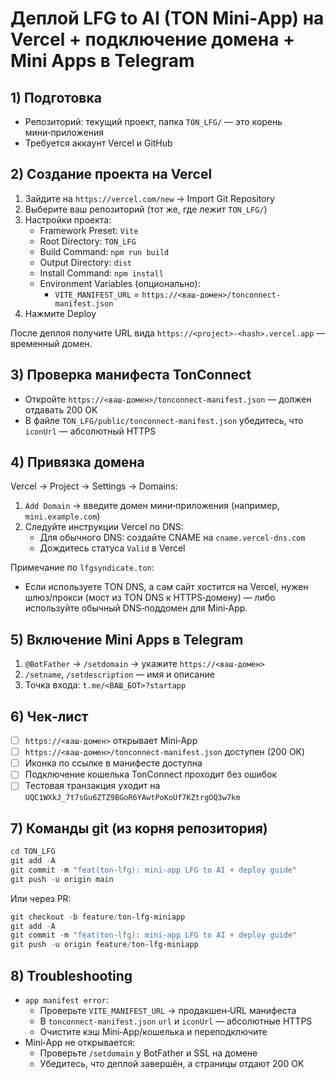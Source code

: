 # Деплой LFG to AI (TON Mini‑App) на Vercel + подключение домена + Mini Apps в Telegram

## 1) Подготовка
- Репозиторий: текущий проект, папка `TON_LFG/` — это корень мини‑приложения
- Требуется аккаунт Vercel и GitHub

## 2) Создание проекта на Vercel
1. Зайдите на `https://vercel.com/new` → Import Git Repository
2. Выберите ваш репозиторий (тот же, где лежит `TON_LFG/`)
3. Настройки проекта:
   - Framework Preset: `Vite`
   - Root Directory: `TON_LFG`
   - Build Command: `npm run build`
   - Output Directory: `dist`
   - Install Command: `npm install`
   - Environment Variables (опционально):
     - `VITE_MANIFEST_URL` = `https://<ваш-домен>/tonconnect-manifest.json`
4. Нажмите Deploy

После деплоя получите URL вида `https://<project>-<hash>.vercel.app` — временный домен.

## 3) Проверка манифеста TonConnect
- Откройте `https://<ваш-домен>/tonconnect-manifest.json` — должен отдавать 200 OK
- В файле `TON_LFG/public/tonconnect-manifest.json` убедитесь, что `iconUrl` — абсолютный HTTPS

## 4) Привязка домена
Vercel → Project → Settings → Domains:
1. `Add Domain` → введите домен мини‑приложения (например, `mini.example.com`)
2. Следуйте инструкции Vercel по DNS:
   - Для обычного DNS: создайте CNAME на `cname.vercel-dns.com`
   - Дождитесь статуса `Valid` в Vercel

Примечание по `lfgsyndicate.ton`:
- Если используете TON DNS, а сам сайт хостится на Vercel, нужен шлюз/прокси (мост из TON DNS к HTTPS‑домену) — либо используйте обычный DNS‑поддомен для Mini‑App.

## 5) Включение Mini Apps в Telegram
1. `@BotFather` → `/setdomain` → укажите `https://<ваш-домен>`
2. `/setname`, `/setdescription` — имя и описание
3. Точка входа: `t.me/<ВАШ_БОТ>?startapp`

## 6) Чек‑лист
- [ ] `https://<ваш-домен>` открывает Mini‑App
- [ ] `https://<ваш-домен>/tonconnect-manifest.json` доступен (200 OK)
- [ ] Иконка по ссылке в манифесте доступна
- [ ] Подключение кошелька TonConnect проходит без ошибок
- [ ] Тестовая транзакция уходит на `UQC1WXkJ_7t7sGu6ZTZ9BGoR6YAwtPoKoUf7KZtrgOQ3w7km`

## 7) Команды git (из корня репозитория)
```powershell
cd TON_LFG
git add -A
git commit -m "feat(ton-lfg): mini-app LFG to AI + deploy guide"
git push -u origin main
```
Или через PR:
```powershell
git checkout -b feature/ton-lfg-miniapp
git add -A
git commit -m "feat(ton-lfg): mini-app LFG to AI + deploy guide"
git push -u origin feature/ton-lfg-miniapp
```

## 8) Troubleshooting
- `app manifest error`:
  - Проверьте `VITE_MANIFEST_URL` → продакшен‑URL манифеста
  - В `tonconnect-manifest.json` `url` и `iconUrl` — абсолютные HTTPS
  - Очистите кэш Mini‑App/кошелька и переподключите
- Mini‑App не открывается:
  - Проверьте `/setdomain` у BotFather и SSL на домене
  - Убедитесь, что деплой завершён, а страницы отдают 200 OK
